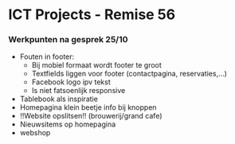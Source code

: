 # ICT Projects - Remise 56


### Werkpunten na gesprek 25/10

* Fouten in footer:
  * Bij mobiel formaat wordt footer te groot
  * Textfields liggen voor footer (contactpagina, reservaties,...)
  * Facebook logo ipv tekst
  * Is niet fatsoenlijk responsive
* Tablebook als inspiratie
* Homepagina klein beetje info bij knoppen
* !!Website opslitsen!! (brouwerij/grand cafe)
* Nieuwsitems op homepagina
* webshop
